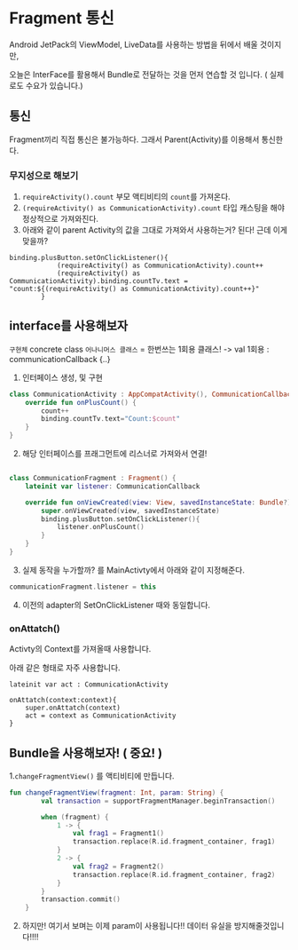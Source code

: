 # Fragment 통신

Android JetPack의 ViewModel, LiveData를 사용하는 방법을 뒤에서 배울 것이지만,

오늘은 InterFace를 활용해서 Bundle로 전달하는 것을 먼저 연습할 것 입니다. ( 실제로도 수요가 있습니다.)

## 통신

Fragment끼리 직접 통신은 불가능하다. 그래서 Parent(Activity)를 이용해서 통신한다.


### 무지성으로 해보기
1. `requireActivity().count` 부모 액티비티의 `count`를 가져온다.
2. `(requireActivity() as CommunicationActivity).count` 타입 캐스팅을 해야 정상적으로 가져와진다.
3. 아래와 같이 parent Activity의 값을 그대로 가져와서 사용하는거? 된다! 근데 이게 맞을까?
```
binding.plusButton.setOnClickListener(){
            (requireActivity() as CommunicationActivity).count++
            (requireActivity() as CommunicationActivity).binding.countTv.text = "count:${(requireActivity() as CommunicationActivity).count++}"
        }
```

## interface를 사용해보자

`구현체` concrete class
`어나니머스 클래스` = 한번쓰는 1회용 클래스! -> val 1회용 : communicationCallback {..}

1. 인터페이스 생성, 및 구현
```Kotlin
class CommunicationActivity : AppCompatActivity(), CommunicationCallback {
    override fun onPlusCount() {
        count++
        binding.countTv.text="Count:$count"
    }
}
```

2. 해당 인터페이스를 프래그먼트에 리스너로 가져와서 연결!
```Kotlin

class CommunicationFragment : Fragment() {
    lateinit var listener: CommunicationCallback

    override fun onViewCreated(view: View, savedInstanceState: Bundle?) {
        super.onViewCreated(view, savedInstanceState)
        binding.plusButton.setOnClickListener(){
            listener.onPlusCount()
        }
    }
}
```

3. 실제 동작을 누가할까? 를 MainActivty에서 아래와 같이 지정해준다.

```Kotlin
communicationFragment.listener = this
```

4. 이전의 adapter의 SetOnClickListener 때와 동일합니다.

### onAttatch()

Activty의 Context를 가져올때 사용합니다.

아래 같은 형태로 자주 사용합니다.
```
lateinit var act : CommunicationActivity

onAttatch(context:context){
    super.onAttatch(context)
    act = context as CommunicationActivity
}
```

## Bundle을 사용해보자! ( 중요! )

1.`changeFragmentView()` 를 액티비티에 만듭니다.
```kotlin
fun changeFragmentView(fragment: Int, param: String) {
        val transaction = supportFragmentManager.beginTransaction()

        when (fragment) {
            1 -> {
                val frag1 = Fragment1()
                transaction.replace(R.id.fragment_container, frag1)
            }
            2 -> {
                val frag2 = Fragment2()
                transaction.replace(R.id.fragment_container, frag2)
            }
        }
        transaction.commit()
    }
```

2. 하지만! 여기서 보며는 이제 param이 사용됩니다!! 데이터 유실을 방지해줄것입니다!!!!
